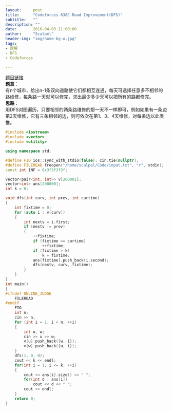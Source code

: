```yaml
---
layout:     post
title:      "Codeforces 638C Road Improvement(DFS)"
subtitle:   ""
description: ""
date:       2016-04-03 11:00:00
author:     "Scalpel"
header-img: "img/home-bg-o.jpg"
tags:
- 题解
- DFS
- Codeforces

---
```

[题目链接](http://codeforces.com/problemset/problem/638/C)  
**题意**：  
有n个城市，给出n-1条双向道路使它们都相互连通，每天可选择任意多不相邻的路维修，每条路一天就可以修完，求出最少多少天可以把所有的路都修完。    
**思路**：  
用DFS对图遍历，只要相邻的两条路维修的那一天不一样即可，例如如果有一条边第2天维修，它有三条相邻的边，则可依次在第1、3、4天维修，对每条边以此类推。

~~~cpp
#include <iostream>
#include <vector>
#include <utility>

using namespace std;

#define FIO ios::sync_with_stdio(false); cin.tie(nullptr);
#define FILEREAD freopen("/home/scalpel/Code/input.txt", "r", stdin);
const int INF = 0x3f3f3f3f;

vector<pair<int, int>> v[200001];
vector<int> ans[200000];
int k = 0;

void dfs(int curv, int prev, int curtime)
{
    int fixtime = 0;
    for (auto i : v[curv])
    {
        int nextv = i.first;
        if (nextv != prev)
        {
            ++fixtime;
            if (fixtime == curtime)
                ++fixtime;
            if (fixtime > k)
                k = fixtime;
            ans[fixtime].push_back(i.second);
            dfs(nextv, curv, fixtime);
        }
    }
}
int main()
{
#ifndef ONLINE_JUDGE
    FILEREAD
#endif
    FIO
    int n;
    cin >> n;
    for (int i = 1; i < n; ++i)
    {
        int u, w;
        cin >> u >> w;
        v[u].push_back({w, i});
        v[w].push_back({u, i});
    }
    dfs(1, 0, 0);
    cout << k << endl;
    for(int i = 1; i <= k; ++i)
    {
        cout << ans[i].size() << " ";
        for(int d : ans[i])
            cout << d << " ";
        cout << endl;
    }
    return 0;
}
~~~
